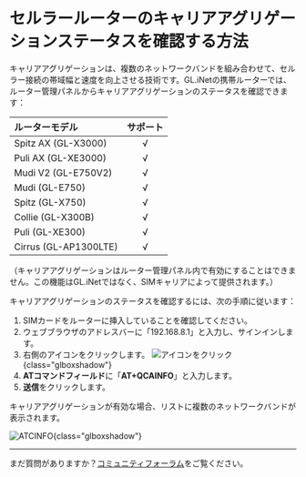 # セルラールーターのキャリアアグリゲーションステータスを確認する方法

キャリアアグリゲーションは、複数のネットワークバンドを組み合わせて、セルラー接続の帯域幅と速度を向上させる技術です。GL.iNetの携帯ルーターでは、ルーター管理パネルからキャリアアグリゲーションのステータスを確認できます：

| ルーターモデル                  | サポート   |
| :----------------------------- | :-------: |
| Spitz AX (GL-X3000)            | √         |
| Puli AX (GL-XE3000)            | √         |
| Mudi V2 (GL-E750V2)            | √         |
| Mudi (GL-E750)                 | √         |
| Spitz (GL-X750)                | √         |
| Collie (GL-X300B)              | √         |
| Puli (GL-XE300)                | √         |
| Cirrus (GL-AP1300LTE)          | √         |

（キャリアアグリゲーションはルーター管理パネル内で有効にすることはできません。この機能はGL.iNetではなく、SIMキャリアによって提供されます。）

キャリアアグリゲーションのステータスを確認するには、次の手順に従います：

1. SIMカードをルーターに挿入していることを確認してください。
2. ウェブブラウザのアドレスバーに「192.168.8.1」と入力し、サインインします。
3. 右側のアイコンをクリックします。
    ![アイコンをクリック](https://static.gl-inet.com/docs/router/en/4/tutorials/carrier_aggregation/cellular-click-icon-right.png){class="glboxshadow"}
4. **ATコマンドフィールド**に「**AT+QCAINFO**」と入力します。
5. **送信**をクリックします。

キャリアアグリゲーションが有効な場合、リストに複数のネットワークバンドが表示されます。

![ATCINFO](https://static.gl-inet.com/docs/router/en/4/tutorials/carrier_aggregation/carrier-aggregation-information.png){class="glboxshadow"}

---

まだ質問がありますか？[コミュニティフォーラム](https://forum.gl-inet.com)をご覧ください。